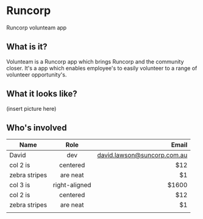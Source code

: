 # Runcorp
Runcorp volunteam app

## What is it?
Volunteam is a Runcorp app which brings Runcorp and the community closer. It's a app which enables employee's to easily
volunteer to a range of volunteer opportunity's.
 
## What it looks like?

(insert picture here)

## Who's involved

| Name          | Role          | Email |
| ------------- |:-------------:| -----:|
| David         | dev           | david.lawson@suncorp.com.au |
| col 2 is      | centered      |   $12 |
| zebra stripes | are neat      |    $1 |
| col 3 is      | right-aligned | $1600 |
| col 2 is      | centered      |   $12 |
| zebra stripes | are neat      |    $1 |
|               |               |       |
